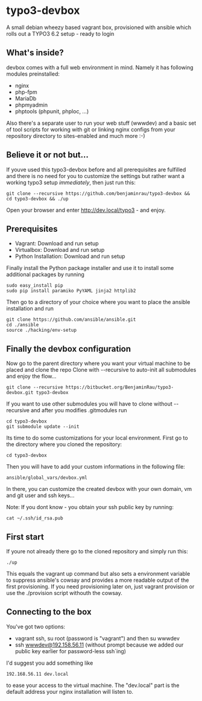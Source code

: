 # typo3-devbox
A small debian wheezy based vagrant box, provisioned with ansible which rolls out a TYPO3 6.2 setup - ready to login

## What's inside?
devbox comes with a full web environment in mind.
Namely it has following modules preinstalled:

* nginx
* php-fpm
* MariaDb
* phpmyadmin
* phptools (phpunit, phploc, ...)

Also there's a separate user to run your web stuff (wwwdev) and a basic set of tool scripts for working with git or linking nginx configs from your repository directory to sites-enabled and much more :-)

## Believe it or not but...

If youve used this typo3-devbox before and all prerequisites are fulfilled and there is no need for you to customize the settings but rather want a working typo3 setup _immediately_, then just run this:

	git clone --recursive https://github.com/benjaminrau/typo3-devbox && cd typo3-devbox && ./up

Open your browser and enter http://dev.local/typo3 - and enjoy.

## Prerequisites
* Vagrant: Download and run setup
* Virtualbox: Download and run setup
* Python Installation: Download and run setup

Finally install the Python package installer and use it to install some additional packages by running

    sudo easy_install pip
    sudo pip install paramiko PyYAML jinja2 httplib2

Then go to a directory of your choice where you want to place the ansible installation and run

    git clone https://github.com/ansible/ansible.git
    cd ./ansible
    source ./hacking/env-setup

## Finally the devbox configuration
Now go to the parent directory where you want your virtual machine to be placed and clone the repo
Clone with --recursive to auto-init all submodules and enjoy the flow...

    git clone --recursive https://bitbucket.org/BenjaminRau/typo3-devbox.git typo3-devbox

If you want to use other submodules you will have to clone without --recursive and after you modifies .gitmodules run

	cd typo3-devbox
	git submodule update --init

Its time to do some customizations for your local environment. First go to the directory where you cloned the repository:

    cd typo3-devbox

Then you will have to add your custom informations in the following file:

    ansible/global_vars/devbox.yml

In there, you can customize the created devbox with your own domain, vm and git user and ssh keys...

Note: If you dont know - you obtain your ssh public key by running:

    cat ~/.ssh/id_rsa.pub

## First start
If youre not already there go to the cloned repository and simply run this:

    ./up

This equals the vagrant up command but also sets a environment variable to suppress ansible's cowsay and provides a more readable output of the first provisioning. If you need provisioning later on, just vagrant provision or use the ./provision script withouth the cowsay.

## Connecting to the box
You've got two options:

* vagrant ssh, su root (password is "vagrant") and then su wwwdev
* ssh wwwdev@192.158.56.11 (without prompt because we added our public key earlier for password-less ssh´ing)

I'd suggest you add something like

    192.168.56.11 dev.local

to ease your access to the virtual machine. The "dev.local" part is the default address your nginx installation will listen to.
